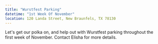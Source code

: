 ```yaml
---
title: "Wurstfest Parking"
datetime: "1st Week Of November"
location: 120 Landa Street, New Braunfels, TX 78130
---
```

Let's get our polka on, and help out with Wurstfest parking throughout the first week of November. Contact Elisha for more details.